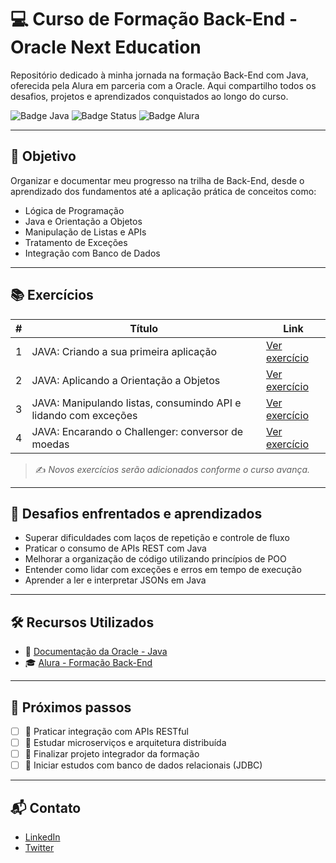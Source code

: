 # 💻 Curso de Formação Back-End - Oracle Next Education

Repositório dedicado à minha jornada na formação Back-End com Java, oferecida pela Alura em parceria com a Oracle. Aqui compartilho todos os desafios, projetos e aprendizados conquistados ao longo do curso.

![Badge Java](https://img.shields.io/badge/Java-%23ED8B00.svg?style=for-the-badge&logo=java&logoColor=white)
![Badge Status](https://img.shields.io/badge/Status-Em%20Desenvolvimento-yellow?style=for-the-badge)
![Badge Alura](https://img.shields.io/badge/Powered%20by-Alura-blue?style=for-the-badge)

---

## 🎯 Objetivo

Organizar e documentar meu progresso na trilha de Back-End, desde o aprendizado dos fundamentos até a aplicação prática de conceitos como:

- Lógica de Programação
- Java e Orientação a Objetos
- Manipulação de Listas e APIs
- Tratamento de Exceções
- Integração com Banco de Dados

---

## 📚 Exercícios

| # | Título | Link |
|--|--------|------|
| 1 | JAVA: Criando a sua primeira aplicação | [Ver exercício](./01-primeira-aplicacao) |
| 2 | JAVA: Aplicando a Orientação a Objetos | [Ver exercício](./02-orientacao-a-objetos) |
| 3 | JAVA: Manipulando listas, consumindo API e lidando com exceções | [Ver exercício](./03-listas-e-api) |
| 4 | JAVA: Encarando o Challenger: conversor de moedas | [Ver exercício](./04-conversor-moedas) |

> ✍️ *Novos exercícios serão adicionados conforme o curso avança.*

---

## 🧠 Desafios enfrentados e aprendizados

- Superar dificuldades com laços de repetição e controle de fluxo
- Praticar o consumo de APIs REST com Java
- Melhorar a organização de código utilizando princípios de POO
- Entender como lidar com exceções e erros em tempo de execução
- Aprender a ler e interpretar JSONs em Java

---

## 🛠️ Recursos Utilizados

- 📘 [Documentação da Oracle - Java](https://docs.oracle.com/javase/8/docs/)
- 🎓 [Alura - Formação Back-End](https://www.alura.com.br)

---

## 🚀 Próximos passos

- [ ] 📡 Praticar integração com APIs RESTful
- [ ] 🧱 Estudar microserviços e arquitetura distribuída
- [ ] 🧩 Finalizar projeto integrador da formação
- [ ] 💾 Iniciar estudos com banco de dados relacionais (JDBC)

---

## 📬 Contato

- [LinkedIn](https://www.linkedin.com/in/darleimota)
- [Twitter](https://twitter.com/darleimota)
